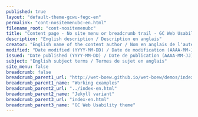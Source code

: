 ```yaml
---
published: true
layout: "default-theme-gcwu-fegc-en"
permalink: "cont-nositemenubc-en.html"
filename_root: "cont-nositemenubc"
title: "Content page - No site menu or breadcrumb trail - GC Web Usability theme"
description: "English description / Description en anglais"
creator: "English name of the content author / Nom en anglais de l'auteur du contenu"
modified: "Date modified (YYYY-MM-DD) / Date de modification (AAAA-MM-JJ)"
issued: "Date published (YYYY-MM-DD) / Date de publication (AAAA-MM-JJ)"
subject: "English subject terms / Termes de sujet en anglais"
site_menu: false
breadcrumb: false
breadcrumb_parent1_url: "http://wet-boew.github.io/wet-boew/demos/index-eng.html"
breadcrumb_parent1_name: "Working examples"
breadcrumb_parent2_url: "../index-en.html"
breadcrumb_parent2_name: "Jekyll variant"
breadcrumb_parent3_url: "index-en.html"
breadcrumb_parent3_name: "GC Web Usability theme"
---
```


